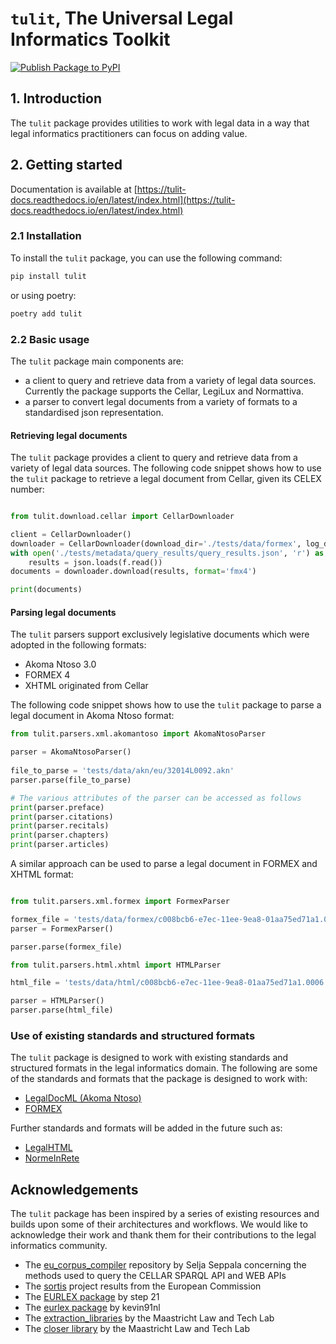 # `tulit`, The Universal Legal Informatics Toolkit

[![Publish Package to PyPI](https://github.com/AlessioNar/op_cellar/actions/workflows/publish.yml/badge.svg)](https://github.com/AlessioNar/op_cellar/actions/workflows/publish.yml)

## 1. Introduction

The `tulit` package provides utilities to work with legal data in a way that legal informatics practitioners can focus on adding value. 

## 2. Getting started

Documentation is available at [https://tulit-docs.readthedocs.io/en/latest/index.html](https://tulit-docs.readthedocs.io/en/latest/index.html)

### 2.1 Installation

To install the `tulit` package, you can use the following command:

```bash
pip install tulit
```

or using poetry:

```bash
poetry add tulit
```

### 2.2 Basic usage

The `tulit` package main components are:
* a client to query and retrieve data from a variety of legal data sources. Currently the package supports the Cellar, LegiLux and Normattiva.
* a parser to convert legal documents from a variety of formats to a standardised json representation.

#### Retrieving legal documents

The `tulit` package provides a client to query and retrieve data from a variety of legal data sources. The following code snippet shows how to use the `tulit` package to retrieve a legal document from Cellar, given its CELEX number:

```python

from tulit.download.cellar import CellarDownloader

client = CellarDownloader()
downloader = CellarDownloader(download_dir='./tests/data/formex', log_dir='./tests/logs')
with open('./tests/metadata/query_results/query_results.json', 'r') as f:
    results = json.loads(f.read())
documents = downloader.download(results, format='fmx4')

print(documents)
```

#### Parsing legal documents

The `tulit` parsers support exclusively legislative documents which were adopted in the following formats:
* Akoma Ntoso 3.0
* FORMEX 4
* XHTML originated from Cellar

The following code snippet shows how to use the `tulit` package to parse a legal document in Akoma Ntoso format:

```python
from tulit.parsers.xml.akomantoso import AkomaNtosoParser

parser = AkomaNtosoParser()
    
file_to_parse = 'tests/data/akn/eu/32014L0092.akn'
parser.parse(file_to_parse)

# The various attributes of the parser can be accessed as follows
print(parser.preface)
print(parser.citations)
print(parser.recitals)
print(parser.chapters)
print(parser.articles)

```

A similar approach can be used to parse a legal document in FORMEX and XHTML format:

```python

from tulit.parsers.xml.formex import FormexParser

formex_file = 'tests/data/formex/c008bcb6-e7ec-11ee-9ea8-01aa75ed71a1.0006.02/DOC_1/L_202400903EN.000101.fmx.xml'
parser = FormexParser()

parser.parse(formex_file)

from tulit.parsers.html.xhtml import HTMLParser

html_file = 'tests/data/html/c008bcb6-e7ec-11ee-9ea8-01aa75ed71a1.0006.03/DOC_1.html'

parser = HTMLParser()
parser.parse(html_file)

```


### Use of existing standards and structured formats

The `tulit` package is designed to work with existing standards and structured formats in the legal informatics domain. The following are some of the standards and formats that the package is designed to work with:

* [LegalDocML (Akoma Ntoso)](https://groups.oasis-open.org/communities/tc-community-home2?CommunityKey=3425f20f-b704-4076-9fab-018dc7d3efbe)
* [FORMEX](https://op.europa.eu/documents/3938058/5910419/formex_manual_on_screen_version.html)

Further standards and formats will be added in the future such as:

* [LegalHTML](https://art.uniroma2.it/legalhtml/)
* [NormeInRete](https://www.cambridge.org/core/journals/international-journal-of-legal-information/article/abs/norme-in-rete-project-standards-and-tools-for-italian-legislation/483BA5BF2EC4E9DD6636E761FE84AE15)

## Acknowledgements

The `tulit` package has been inspired by a series of existing resources and builds upon some of their architectures and workflows. We would like to acknowledge their work and thank them for their contributions to the legal informatics community.

* The [eu_corpus_compiler](https://github.com/seljaseppala/eu_corpus_compiler) repository by Selja Seppala concerning the methods used to query the CELLAR SPARQL API and WEB APIs
* The [sortis](https://code.europa.eu/regulatory-reporting/sortis) project results from the European Commission
* The [EURLEX package](https://github.com/step21/eurlex) by step 21
* The [eurlex package](https://github.com/kevin91nl/eurlex/) by kevin91nl
* The [extraction_libraries](https://github.com/maastrichtlawtech/extraction_libraries) by the Maastricht Law and Tech Lab
* The [closer library](https://github.com/maastrichtlawtech/closer) by the Maastricht Law and Tech Lab

